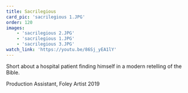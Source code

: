 ```yaml
---
title: Sacrilegious
card_pic: 'sacrilegious 1.JPG'
order: 120 
images:
    - 'sacrilegious 2.JPG'
    - 'sacrilegious 1.JPG'
    - 'sacrilegious 3.JPG'
watch_link: 'https://youtu.be/86Sj_yEA1lY'
---
```

Short about a hospital patient finding himself in a modern retelling of the Bible.

Production Assistant, Foley Artist 2019
